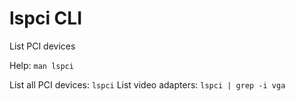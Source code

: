# lspci CLI
List PCI devices

Help: `man lspci`

List all PCI devices: `lspci`
List video adapters: `lspci | grep -i vga`
